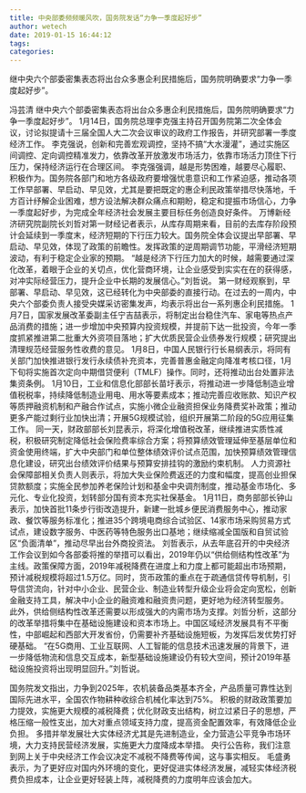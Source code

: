 ```yaml
---
title: 中央部委频频暖风吹，国务院发话“力争一季度起好步”
author: wetech
date: 2019-01-15 16:44:12
tags: 
categories: 
---
```

继中央六个部委密集表态将出台众多惠企利民措施后，国务院明确要求“力争一季度起好步”。
<!-- more -->
冯芸清
继中央六个部委密集表态将出台众多惠企利民措施后，国务院明确要求“力争一季度起好步”。
1月14日，国务院总理李克强主持召开国务院第二次全体会议，讨论拟提请十三届全国人大二次会议审议的政府工作报告，并研究部署一季度经济工作。
李克强说，创新和完善宏观调控，坚持不搞“大水漫灌”，通过实施区间调控、定向调控精准发力，依靠改革开放激发市场活力，依靠市场活力顶住下行压力，保持经济运行在合理区间。
李克强强调，越是形势困难，越要尽心履职、积极作为。国务院各部门和地方各级政府要增强忧患意识和工作紧迫感，推动各项工作早部署、早启动、早见效，尤其是要把既定的惠企利民政策举措尽快落地，千方百计纾解企业困难，想方设法解决群众痛点和期盼，稳定和提振市场信心，力争一季度起好步，为完成全年经济社会发展主要目标任务创造良好条件。
万博新经济研究院副院长刘哲对第一财经记者表示，从库存周期来看，目前的去库存阶段预计会延续到一季度末，经济短期的下行压力较大。国务院全体会议提出早部署、早启动、早见效，体现了政策的前瞻性。发挥政策的逆周期调节功能，平滑经济短期波动，有利于稳定企业家的预期。
“越是经济下行压力加大的时候，越需要通过深化改革，着眼于企业的关切点，优化营商环境，让企业感受到实实在在的获得感，对冲实际经营压力，提升企业中长期的发展信心。”刘哲说。
第一财经观察到，早部署、早启动、早见效，这已经转化为中央部委的直接行动。在过去的一周内，中央六个部委负责人接受央媒采访密集发声，均表示将出台一系列惠企利民措施。
1月7日，国家发展改革委副主任宁吉喆表示，将制定出台稳住汽车、家电等热点产品消费的措施；进一步增加中央预算内投资规模，并提前下达一批投资，今年一季度抓紧推进第二批重大外资项目落地；扩大优质民营企业债券发行规模；研究提出清理规范经营服务性收费的意见。
1月8日，中国人民银行行长易纲表示，将同有关部门加快推进银行发行永续债补充资本，完善普惠金融定向降准考核口径，1月下旬将实施首次定向中期借贷便利（TMLF）操作。同时，还将推动出台处置非法集资条例。
1月10日，工业和信息化部部长苗圩表示，将推动进一步降低制造业增值税税率，持续降低制造业用电、用水等要素成本；推动完善应收账款、知识产权等质押融资机制和产融合作试点，实施小微企业融资担保业务降费奖补政策；推动更多产能过剩行业加快出清；开展5G规模试验，组织开展第二阶段的5G应用征集工作。
同一天，财政部部长刘昆表示，将深化增值税改革，继续推进实质性减税，积极研究制定降低社会保险费率综合方案；将预算绩效管理延伸至基层单位和资金使用终端，扩大中央部门和单位整体绩效评价试点范围，加快预算绩效管理信息化建设，研究出台绩效评价结果与预算安排挂钩的激励约束机制。
人力资源社会保障部相关负责人则表示，将加大失业保险费返还的力度和幅度，提高创业担保贷款额度；实施全民参加养老保险计划和基金中央调剂制度，推动基金市场化、多元化、专业化投资，划转部分国有资本充实社保基金。
1月11日，商务部部长钟山表示，加快首批11条步行街改造提升，新建一批城乡便民消费服务中心，推动家政、餐饮等服务标准化；推进35个跨境电商综合试验区、14家市场采购贸易方式试点，建设数字服务、中医药等特色服务出口基地；继续缩减全国版和自贸试验区“负面清单”，推动尽早出台外商投资法。
刘哲表示，从去年底召开的中央经济工作会议到如今各部委将推的举措可以看出，2019年仍以“供给侧结构性改革”为主线。政策保障方面，2019年减税降费在进度上和力度上都可能超出市场预期，预计减税规模将超过1.5万亿。同时，货币政策的重点在于疏通信贷传导机制，引导信贷流向，针对中小企业、民营企业、制造业转型升级企业将会定向宽松，创新金融支持工具，解决中小企业的融资难和融资贵问题，更好地为经济转型服务。
此外，供给侧结构性改革还需要以形成强大的内需市场为支撑。刘哲分析，这部分的改革举措将集中在基础设施建设和资本市场上。中国区域经济发展具有不平衡性，中部崛起和西部大开发省份，仍需要补齐基础设施短板，为发挥后发优势打好硬基础。
“在5G商用、工业互联网、人工智能的信息技术迅速发展的背景下，进一步降低物流和信息交互成本，新型基础设施建设仍有较大空间，预计2019年基础设施投资将出现明显回升。”刘哲说。
 
 
国务院发文指出，力争到2025年，农机装备品类基本齐全，产品质量可靠性达到国际先进水平，全国农作物耕种收综合机械化率达到75%。
积极的财政政策要加力提效，实施更大规模的减税降费；优化财政支出结构，树立过紧日子的思想，严格压缩一般性支出，加大对重点领域支持力度，提高资金配置效率，有效降低企业负担。
多措并举发展壮大实体经济尤其是先进制造业，全力营造公平竞争市场环境，大力支持民营经济发展，实施更大力度降成本举措。
央行公告称，我们注意到网上关于中央经济工作会议决定不减税不降费等传闻，这与事实相反。
毛盛勇表示，为了更好应对国内外环境的变化，更好促进实体经济发展，减轻实体经济税费负担成本，让企业更好轻装上阵，减税降费的力度明年应该会加大。
